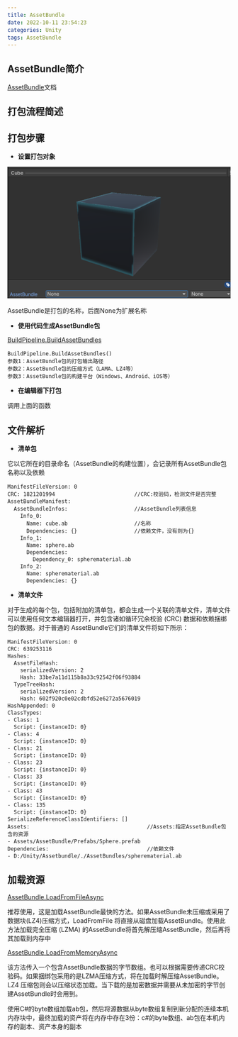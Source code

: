 ```yaml
---
title: AssetBundle
date: 2022-10-11 23:54:23
categories: Unity
tags: AssetBundle
---
```


## AssetBundle简介

[AssetBundle](file:///D:/Program%20Files/Unity%20Hub/Editor/2021.3.11f1c2/Editor/Data/Documentation/en/Manual/AssetBundlesIntro.html)文档

## 打包流程简述

## 打包步骤

* __设置打包对象__

![](AssetBundle/20221011214905.png)

AssetBundle是打包的名称，后面None为扩展名称

* __使用代码生成AssetBundle包__

[BuildPipeline.BuildAssetBundles](file:///D:/Program%20Files/Unity%20Hub/Editor/2021.3.11f1c2/Editor/Data/Documentation/en/ScriptReference/BuildPipeline.BuildAssetBundles.html)

```
BuildPipeline.BuildAssetBundles()
参数1：AssetBundle包的打包输出路径
参数2：AssetBundle包的压缩方式（LAMA、LZ4等）
参数3：AssetBundle包的构建平台（Windows、Android、iOS等）
```

* __在编辑器下打包__

调用上面的函数

## 文件解析

* __清单包__

它以它所在的目录命名（AssetBundle的构建位置），会记录所有AssetBundle包名称以及依赖

```
ManifestFileVersion: 0
CRC: 1821201994 						//CRC:校验码，检测文件是否完整
AssetBundleManifest:
  AssetBundleInfos:						//AssetBundle列表信息
    Info_0:
      Name: cube.ab						//名称
      Dependencies: {}					//依赖文件，没有则为{}
    Info_1:
      Name: sphere.ab
      Dependencies:
        Dependency_0: spherematerial.ab
    Info_2:
      Name: spherematerial.ab
      Dependencies: {}

```

* __清单文件__

对于生成的每个包，包括附加的清单包，都会生成一个关联的清单文件，清单文件可以使用任何文本编辑器打开，并包含诸如循环冗余校验 (CRC) 数据和依赖捆绑包的数据。对于普通的 AssetBundle它们的清单文件将如下所示：

```
ManifestFileVersion: 0
CRC: 639253116
Hashes:
  AssetFileHash:
    serializedVersion: 2
    Hash: 33be7a11d115b8a33c92542f06f93884
  TypeTreeHash:
    serializedVersion: 2
    Hash: 602f920c0e02cdbfd52e6272a5676019
HashAppended: 0
ClassTypes:
- Class: 1
  Script: {instanceID: 0}
- Class: 4
  Script: {instanceID: 0}
- Class: 21
  Script: {instanceID: 0}
- Class: 23
  Script: {instanceID: 0}
- Class: 33
  Script: {instanceID: 0}
- Class: 43
  Script: {instanceID: 0}
- Class: 135
  Script: {instanceID: 0}
SerializeReferenceClassIdentifiers: []
Assets:										//Assets:指定AssetBundle包含的资源
- Assets/AssetBundle/Prefabs/Sphere.prefab				
Dependencies:								//依赖文件
- D:/Unity/Assetbundle/./AssetBundles/spherematerial.ab

```

## 加载资源

[AssetBundle.LoadFromFileAsync](https://docs.unity3d.com/ScriptReference/AssetBundle.LoadFromFileAsync.html)	

推荐使用，这是加载AssetBundle最快的方法。如果AssetBundle未压缩或采用了数据块(LZ4)压缩方式，LoadFromFile 将直接从磁盘加载AssetBundle。使用此方法加载完全压缩 (LZMA) 的AssetBundle将首先解压缩AssetBundle，然后再将其加载到内存中

[AssetBundle.LoadFromMemoryAsync](../ScriptReference/AssetBundle.LoadFromMemoryAsync.html)

该方法传入一个包含AssetBundle数据的字节数组。也可以根据需要传递CRC校验码。如果捆绑包采用的是LZMA压缩方式，将在加载时解压缩AssetBundle。LZ4 压缩包则会以压缩状态加载。当下载的是加密数据并需要从未加密的字节创建AssetBundle时会用到。

使用C#的byte数组加载ab包，然后将源数据从byte数组复制到新分配的连续本机内存块中，最终加载的资产将在内存中存在3份：c#的byte数组、ab包在本机内存的副本、资产本身的副本

